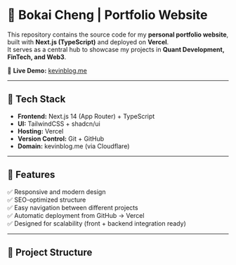 # 🧭 Bokai Cheng | Portfolio Website

This repository contains the source code for my **personal portfolio website**, built with **Next.js (TypeScript)** and deployed on **Vercel**.  
It serves as a central hub to showcase my projects in **Quant Development, FinTech, and Web3**.

🔗 **Live Demo:** [kevinblog.me](https://kevinblog.me)

---

## 🚀 Tech Stack

- **Frontend:** Next.js 14 (App Router) + TypeScript  
- **UI:** TailwindCSS + shadcn/ui  
- **Hosting:** Vercel  
- **Version Control:** Git + GitHub  
- **Domain:** kevinblog.me (via Cloudflare)

---

## 🧩 Features

✅ Responsive and modern design  
✅ SEO-optimized structure  
✅ Easy navigation between different projects  
✅ Automatic deployment from GitHub → Vercel  
✅ Designed for scalability (front + backend integration ready)

---

## 📁 Project Structure

